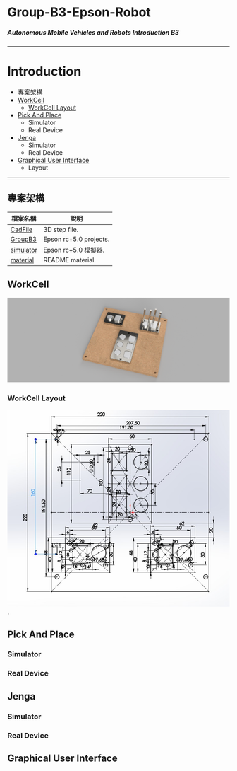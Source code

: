 # Group-B3-Epson-Robot
##### Autonomous Mobile Vehicles and Robots Introduction B3


-----
# Introduction
+ [專案架構](#專案架構)
+ [WorkCell](#workcell)
  * [WorkCell Layout](#workcell-layout)
+ [Pick And Place](#Pick-And-Place)
  * Simulator
  * Real Device
+ [Jenga](#Jenga)
  * Simulator
  * Real Device
+ [Graphical User Interface](#Graphical-User-Interface)
  * Layout

-------
## 專案架構
| **檔案名稱**     | **說明** |
|--------------|-------------------------|
| [CadFile](https://github.com/yuan-0816/Group-B3-Epson-Robot/tree/main/CadFile)      |3D step file.            |
| [GroupB3](https://github.com/yuan-0816/Group-B3-Epson-Robot/tree/main/GroupB3)      |Epson rc+5.0 projects.   |
| [simulator](https://github.com/yuan-0816/Group-B3-Epson-Robot/tree/main/simulator)  |Epson rc+5.0 模擬器.     |
| [material](https://github.com/yuan-0816/Group-B3-Epson-Robot/tree/main/material)    |README material.         |

## WorkCell
![](https://github.com/yuan-0816/Group-B3-Epson-Robot/blob/main/material/workcell%20v9.png)
### WorkCell Layout
![](https://github.com/yuan-0816/Group-B3-Epson-Robot/blob/main/material/workcell_layout.png). 

  
## Pick And Place
### Simulator
### Real Device

## Jenga
### Simulator
### Real Device

## Graphical User Interface



